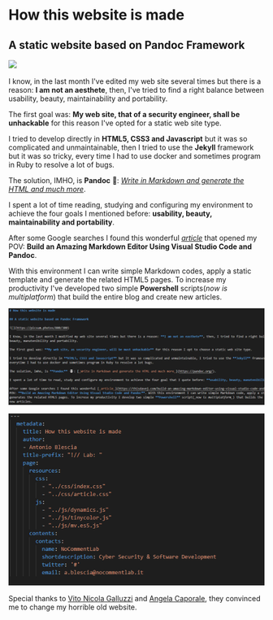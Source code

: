 ﻿# How this website is made

## A static website based on Pandoc Framework

![](https://picsum.photos/800/300)

I know, in the last month I've edited my web site several times but there is a reason: **I am not an aesthete**, then, I've tried to find a right balance between usability, beauty, maintainability and portability.

The first goal was: **My web site, that of a security engineer, shall be unhackable** for this reason I've opted for a static web site type. 

I tried to develop directly in **HTML5, CSS3 and Javascript** but it was so complicated and unmaintainable, then I tried to use the **Jekyll** framework but it was so tricky, every time I had to use docker and sometimes program in Ruby to resolve a lot of bugs. 

The solution, IMHO, is **Pandoc** 🐼: [_Write in Markdown and generate the HTML and much more_](https://pandoc.org/).

I spent a lot of time reading, studying and configuring my environment to achieve the four goals I mentioned before: **usability, beauty, maintainability and portability**. 

After some Google searches I found this wonderful [_article_](https://thisdavej.com/build-an-amazing-markdown-editor-using-visual-studio-code-and-pandoc/) that opened my POV: **Build an Amazing Markdown Editor Using Visual Studio Code and Pandoc**. 

With this environment I can write simple Markdown codes, apply a static template and generate the related HTML5 pages. To increase my productivity I've developed two simple **Powershell** scripts(_now is multiplatform_) that build the entire blog and create new articles.

![*The source code of this article*](../assets/images/4b32ccfd-93d5-4256-a247-c99e6503c481.png)

![*The configuration file of this article*](../assets/images/9d3913a9-ffa9-4e24-b310-0740f29786ea.png)

Special thanks to [Vito Nicola Galluzzi](https://www.linkedin.com/in/nicolagalluzzi/) and [Angela Caporale](https://www.linkedin.com/in/angelacaporale/), they convinced me to change my horrible old website.


